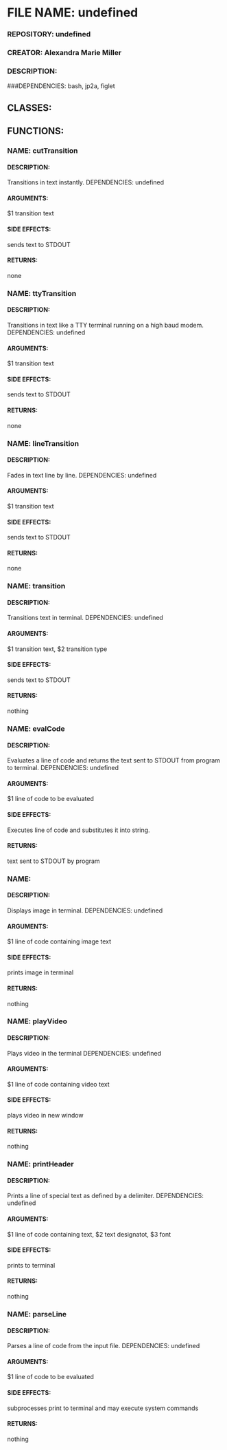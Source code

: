 # FILE NAME: undefined
### REPOSITORY: undefined
### CREATOR:  Alexandra Marie Miller
### DESCRIPTION:

###DEPENDENCIES: 
 bash, jp2a, figlet 



## CLASSES:

## FUNCTIONS: 
### NAME:  cutTransition
#### DESCRIPTION:
Transitions in text instantly.
  DEPENDENCIES: undefined
#### ARGUMENTS: 
 $1 transition text
#### SIDE EFFECTS:
 sends text to STDOUT
#### RETURNS:
 none




### NAME:  ttyTransition
#### DESCRIPTION:
Transitions in text like a TTY terminal running on a high baud modem.
  DEPENDENCIES: undefined
#### ARGUMENTS: 
 $1 transition text
#### SIDE EFFECTS:
 sends text to STDOUT
#### RETURNS:
 none




### NAME:  lineTransition
#### DESCRIPTION:
Fades in text line by line.
  DEPENDENCIES: undefined
#### ARGUMENTS: 
 $1 transition text
#### SIDE EFFECTS:
 sends text to STDOUT
#### RETURNS:
 none




### NAME:  transition
#### DESCRIPTION:
Transitions text in terminal.
  DEPENDENCIES: undefined
#### ARGUMENTS: 
 $1 transition text, $2  transition type
#### SIDE EFFECTS:
 sends text to STDOUT
#### RETURNS:
 nothing




### NAME:  evalCode
#### DESCRIPTION:
Evaluates a line of code and returns the text sent to STDOUT from program to terminal.
  DEPENDENCIES: undefined
#### ARGUMENTS: 
 $1 line of code to be evaluated
#### SIDE EFFECTS:
 Executes line of code and substitutes it into string.
#### RETURNS:
 text sent to STDOUT by program




### NAME: 
#### DESCRIPTION:
Displays image in terminal.
  DEPENDENCIES: undefined
#### ARGUMENTS: 
 $1  line of code containing image text
#### SIDE EFFECTS:
 prints image in terminal
#### RETURNS:
 nothing




### NAME:  playVideo
#### DESCRIPTION:
Plays video in the terminal 
  DEPENDENCIES: undefined
#### ARGUMENTS: 
 $1  line of code containing video text
#### SIDE EFFECTS:
 plays video in new window
#### RETURNS:
 nothing




### NAME:  printHeader
#### DESCRIPTION:
Prints a line of special text as defined by a delimiter.
  DEPENDENCIES: undefined
#### ARGUMENTS: 
 $1  line of code containing text, $2  text designatot, $3 font
#### SIDE EFFECTS:
 prints to terminal
#### RETURNS:
 nothing




### NAME:  parseLine
#### DESCRIPTION:
Parses a line of code from the input file.
  DEPENDENCIES: undefined
#### ARGUMENTS: 
 $1  line of code to be evaluated
#### SIDE EFFECTS:
 subprocesses print to terminal and may execute system commands
#### RETURNS:
 nothing

